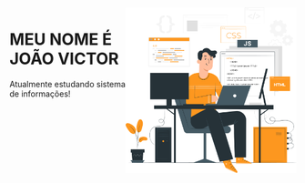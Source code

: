 <img src="/art.png" align="right" min-width="300px" max-width="550px" width="300px">

<h1>MEU NOME É JOÃO VICTOR</h1>
<p>Atualmente estudando sistema de informações!</p>
